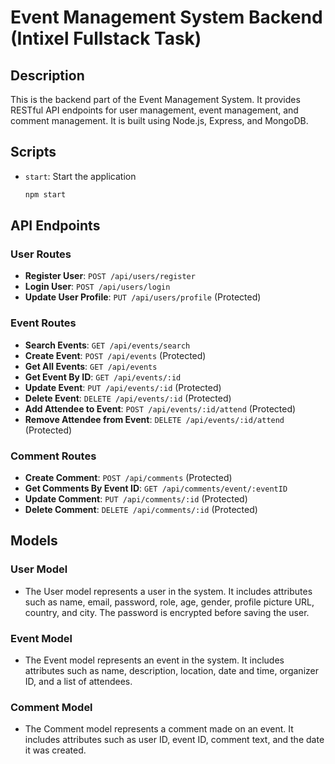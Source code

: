 # Event Management System Backend (Intixel Fullstack Task)

## Description

This is the backend part of the Event Management System. It provides RESTful API endpoints for user management, event management, and comment management. It is built using Node.js, Express, and MongoDB.

## Scripts

- `start`: Start the application
    ```bash
    npm start
    ```

## API Endpoints

### User Routes

- **Register User**: `POST /api/users/register`
- **Login User**: `POST /api/users/login`
- **Update User Profile**: `PUT /api/users/profile` (Protected)

### Event Routes

- **Search Events**: `GET /api/events/search`
- **Create Event**: `POST /api/events` (Protected)
- **Get All Events**: `GET /api/events`
- **Get Event By ID**: `GET /api/events/:id`
- **Update Event**: `PUT /api/events/:id` (Protected)
- **Delete Event**: `DELETE /api/events/:id` (Protected)
- **Add Attendee to Event**: `POST /api/events/:id/attend` (Protected)
- **Remove Attendee from Event**: `DELETE /api/events/:id/attend` (Protected)

### Comment Routes

- **Create Comment**: `POST /api/comments` (Protected)
- **Get Comments By Event ID**: `GET /api/comments/event/:eventID`
- **Update Comment**: `PUT /api/comments/:id` (Protected)
- **Delete Comment**: `DELETE /api/comments/:id` (Protected)

## Models

### User Model
- The User model represents a user in the system. It includes attributes such as name, email, password, role, age, gender, profile picture URL, country, and city. The password is encrypted before saving the user.

### Event Model
- The Event model represents an event in the system. It includes attributes such as name, description, location, date and time, organizer ID, and a list of attendees.

### Comment Model
- The Comment model represents a comment made on an event. It includes attributes such as user ID, event ID, comment text, and the date it was created.